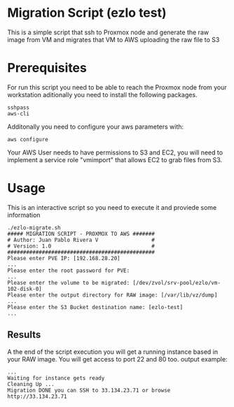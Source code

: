 # Migration Script (ezlo test)

This is a simple script that ssh to Proxmox node and generate the raw image from VM and migrates that VM to AWS uploading the raw file to S3

# Prerequisites 

For run this script you need to be able to reach the Proxmox node from your workstation aditionally you need to install the following packages.

```
sshpass
aws-cli
```
Additonally you need to configure your aws parameters with:
```
aws configure
```
Your AWS User needs to have permissions to S3 and EC2, you will need to implement a service role "vmimport" that allows EC2 to grab files from S3.

# Usage

This is an interactive script so you need to execute it and proviede some information
```
./ezlo-migrate.sh 
##### MIGRATION SCRIPT - PROXMOX TO AWS #######
# Author: Juan Pablo Rivera V                 #
# Version: 1.0                                #
###############################################
Please enter PVE IP: [192.168.28.20]
...
Please enter the root password for PVE:
...
Please enter the volume to be migrated: [/dev/zvol/srv-pool/ezlo/vm-102-disk-0]
Please enter the output directory for RAW image: [/var/lib/vz/dump]
...
Please enter the S3 Bucket destination name: [ezlo-test]
...
```
## Results

A the end of the script execution you will get a running instance based in your RAW image. You will get access to port 22 and 80 too.
output example:
```
...
Waiting for instance gets ready
Cleaning Up ...
Migration DONE you can SSH to 33.134.23.71 or browse http://33.134.23.71
```



